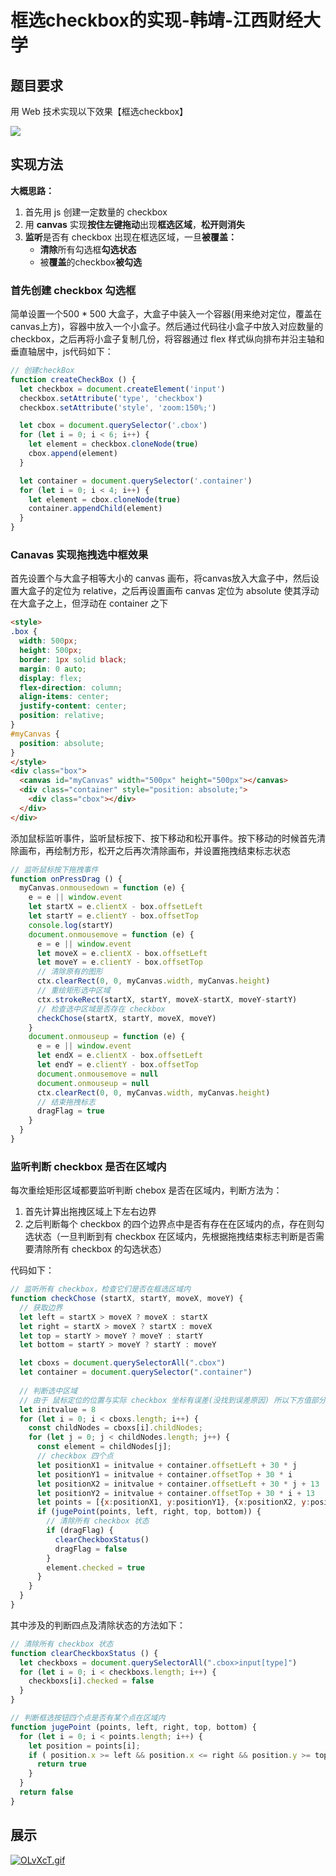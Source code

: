 # 框选checkbox的实现-韩靖-江西财经大学

## 题目要求

用 Web 技术实现以下效果【框选checkbox】

![](https://bbfe-camp.github.io/contest-2022/box-selection-checkbox.gif)

## 实现方法

**大概思路：**

1. 首先用 js 创建一定数量的 checkbox
2. 用 **canvas** 实现**按住左键拖动**出现**框选区域**，**松开则消失**
3. **监听**是否有 checkbox 出现在框选区域，一旦**被覆盖：**
   - **清除**所有勾选框**勾选状态**
   - 被**覆盖**的checkbox**被勾选**

### 首先创建 checkbox 勾选框

简单设置一个500 * 500 大盒子，大盒子中装入一个容器(用来绝对定位，覆盖在canvas上方)，容器中放入一个小盒子。然后通过代码往小盒子中放入对应数量的 checkbox，之后再将小盒子复制几份，将容器通过 flex 样式纵向排布并沿主轴和垂直轴居中，js代码如下：

```js
// 创建checkBox
function createCheckBox () {
  let checkbox = document.createElement('input')
  checkbox.setAttribute('type', 'checkbox')
  checkbox.setAttribute('style', 'zoom:150%;')

  let cbox = document.querySelector('.cbox')
  for (let i = 0; i < 6; i++) {
    let element = checkbox.cloneNode(true)
    cbox.append(element)
  }

  let container = document.querySelector('.container')
  for (let i = 0; i < 4; i++) {
    let element = cbox.cloneNode(true)
    container.appendChild(element)
  }
}
```

### Canavas 实现拖拽选中框效果

首先设置个与大盒子相等大小的 canvas 画布，将canvas放入大盒子中，然后设置大盒子的定位为 relative，之后再设置画布 canvas 定位为 absolute 使其浮动在大盒子之上，但浮动在 container 之下

```html
<style>
.box {
  width: 500px;
  height: 500px;
  border: 1px solid black;
  margin: 0 auto;
  display: flex;
  flex-direction: column;
  align-items: center;
  justify-content: center;
  position: relative;
}
#myCanvas {
  position: absolute;
}
</style>
<div class="box">
  <canvas id="myCanvas" width="500px" height="500px"></canvas>
  <div class="container" style="position: absolute;">
    <div class="cbox"></div>
  </div>
</div>
```

添加鼠标监听事件，监听鼠标按下、按下移动和松开事件。按下移动的时候首先清除画布，再绘制方形，松开之后再次清除画布，并设置拖拽结束标志状态

```js
// 监听鼠标按下拖拽事件
function onPressDrag () {
  myCanvas.onmousedown = function (e) {
    e = e || window.event
    let startX = e.clientX - box.offsetLeft
    let startY = e.clientY - box.offsetTop
    console.log(startY)
    document.onmousemove = function (e) {
      e = e || window.event
      let moveX = e.clientX - box.offsetLeft
      let moveY = e.clientY - box.offsetTop
      // 清除原有的图形
      ctx.clearRect(0, 0, myCanvas.width, myCanvas.height)
      // 重绘矩形选中区域
      ctx.strokeRect(startX, startY, moveX-startX, moveY-startY)
      // 检查选中区域是否存在 checkbox
      checkChose(startX, startY, moveX, moveY)
    }
    document.onmouseup = function (e) {
      e = e || window.event
      let endX = e.clientX - box.offsetLeft
      let endY = e.clientY - box.offsetTop
      document.onmousemove = null
      document.onmouseup = null
      ctx.clearRect(0, 0, myCanvas.width, myCanvas.height)
      // 结束拖拽标志
      dragFlag = true
    }
  }
}
```

### 监听判断 checkbox 是否在区域内

每次重绘矩形区域都要监听判断 chebox 是否在区域内，判断方法为：

1. 首先计算出拖拽区域上下左右边界
2. 之后判断每个 checkbox 的四个边界点中是否有存在在区域内的点，存在则勾选状态（一旦判断到有 checkbox 在区域内，先根据拖拽结束标志判断是否需要清除所有 checkbox 的勾选状态）

代码如下：

```js
// 监听所有 checkbox，检查它们是否在框选区域内
function checkChose (startX, startY, moveX, moveY) {
  // 获取边界
  let left = startX > moveX ? moveX : startX
  let right = startX > moveX ? startX : moveX
  let top = startY > moveY ? moveY : startY
  let bottom = startY > moveY ? startY : moveY

  let cboxs = document.querySelectorAll(".cbox")
  let container = document.querySelector(".container")
  
  // 判断选中区域
  // 由于 鼠标定位的位置与实际 checkbox 坐标有误差(没找到误差原因) 所以下方值部分是靠固定值计算
  let initvalue = 8
  for (let i = 0; i < cboxs.length; i++) {
    const childNodes = cboxs[i].childNodes;
    for (let j = 0; j < childNodes.length; j++) {
      const element = childNodes[j];
      // checkbox 四个点
      let positionX1 = initvalue + container.offsetLeft + 30 * j
      let positionY1 = initvalue + container.offsetTop + 30 * i
      let positionX2 = initvalue + container.offsetLeft + 30 * j + 13
      let positionY2 = initvalue + container.offsetTop + 30 * i + 13
      let points = [{x:positionX1, y:positionY1}, {x:positionX2, y:positionY2}, {x:positionX1, y:positionY2}, {x:positionX2, y:positionY1}]
      if (jugePoint(points, left, right, top, bottom)) {
        // 清除所有 checkbox 状态
        if (dragFlag) {
          clearCheckboxStatus()
          dragFlag = false
        }
        element.checked = true
      }
    }
  }
}
```

其中涉及的判断四点及清除状态的方法如下：

```js
// 清除所有 checkbox 状态 
function clearCheckboxStatus () {
  let checkboxs = document.querySelectorAll(".cbox>input[type]")
  for (let i = 0; i < checkboxs.length; i++) {
    checkboxs[i].checked = false
  }
}

// 判断框选按钮四个点是否有某个点在区域内
function jugePoint (points, left, right, top, bottom) {
  for (let i = 0; i < points.length; i++) {
    let position = points[i];
    if ( position.x >= left && position.x <= right && position.y >= top && position.y <= bottom) {
      return true
    } 
  }
  return false
}
```

## 展示

[![OLvXcT.gif](https://s1.ax1x.com/2022/05/20/OLvXcT.gif)](https://imgtu.com/i/OLvXcT)

